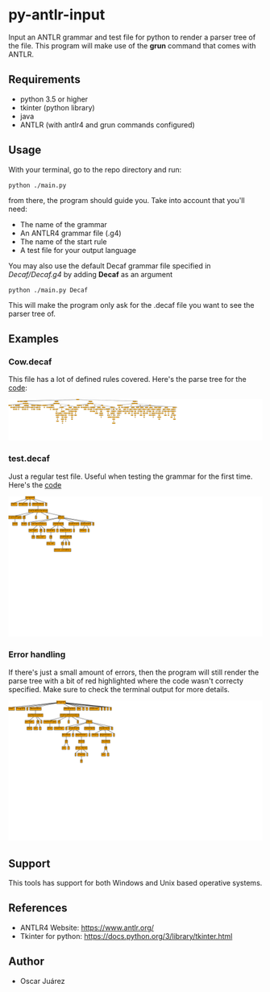 # py-antlr-input
Input an ANTLR grammar and test file for python to render a parser tree of the file. This program will make use of the **grun** command that comes with ANTLR.

## Requirements
* python 3.5 or higher
* tkinter (python library)
* java
* ANTLR (with antlr4 and grun commands configured)

## Usage
With your terminal, go to the repo directory and run:
```
python ./main.py
```
from there, the program should guide you. Take into account that you'll need:
* The name of the grammar
* An ANTLR4 grammar file (.g4)
* The name of the start rule
* A test file for your output language


You may also use the default Decaf grammar file specified in *Decaf/Decaf.g4* by adding **Decaf** as an argument
```
python ./main.py Decaf
```
This will make the program only ask for the .decaf file you want to see the parser tree of.

## Examples

### Cow.decaf
This file has a lot of defined rules covered. Here's the parse tree for the [code](./Decaf/cow.decaf):

<p align="center">
<img src="./images/cow_parse_tree.svg">
</p>

### test.decaf
Just a regular test file. Useful when testing the grammar for the first time. Here's the [code](./Decaf/test.decaf)

<p align="center">
<img src="./images/test_parse_tree.svg">
</p>

### Error handling
If there's just a small amount of errors, then the program will still render the parse tree with a bit of red highlighted where the code wasn't correcty specified. Make sure to check the terminal output for more details.

<p align="center">
<img src="./images/chars_err_parse_tree.svg">
</p>


## Support
This tools has support for both Windows and Unix based operative systems.

## References
* ANTLR4 Website: https://www.antlr.org/
* Tkinter for python: https://docs.python.org/3/library/tkinter.html

## Author
* Oscar Juárez